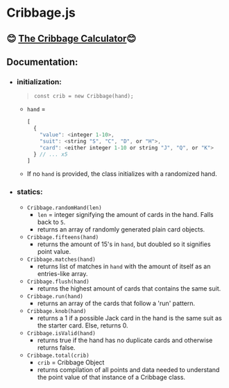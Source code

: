 # Cribbage.js

## 😊 [The Cribbage Calculator](https://htmlpreview.github.io/?https://github.com/EthanThatOneKid/math/blob/master/cribbage/demo/index.html)😊

## Documentation:
* ### initialization:
  > `const crib = new Cribbage(hand);`
  * `hand` =
    ```javascript
    [
      {
        "value": <integer 1-10>,
        "suit": <string "S", "C", "D", or "H">,
        "card": <either integer 1-10 or string "J", "Q", or "K">
      } // ... x5
    ]
    ```
  * If no `hand` is provided, the class initializes with a randomized hand.
* ### statics:
  * `Cribbage.randomHand(len)`
    * `len` = integer signifying the amount of cards in the hand. Falls back to `5`.
    * returns an array of randomly generated plain card objects.
  * `Cribbage.fifteens(hand)`
    * returns the amount of 15's in `hand`, but doubled so it signifies point value.
  * `Cribbage.matches(hand)`
    * returns list of matches in `hand` with the amount of itself as an entries-like array.
  * `Cribbage.flush(hand)`
    * returns the highest amount of cards that contains the same suit.
  * `Cribbage.run(hand)`
    * returns an array of the cards that follow a 'run' pattern.
  * `Cribbage.knob(hand)`
    * returns a 1 if a possible Jack card in the hand is the same suit as the starter card. Else, returns 0.
  * `Cribbage.isValid(hand)`
    * returns true if the hand has no duplicate cards and otherwise returns false.
  * `Cribbage.total(crib)`
    * `crib` = Cribbage Object
    * returns compilation of all points and data needed to understand the point value of that instance of a Cribbage class.
